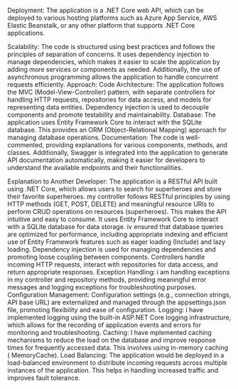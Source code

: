 Deployment: The application is a .NET Core web API, which can be deployed to various hosting platforms such as Azure App Service, AWS Elastic Beanstalk, or any other platform that supports .NET Core applications.


Scalability: The code is structured using best practices and follows the principles of separation of concerns. It uses dependency injection to manage dependencies, which makes it easier to scale the application by adding more services or components as needed. Additionally, the use of asynchronous programming allows the application to handle concurrent requests efficiently.
Approach:
Code Architecture: The application follows the MVC (Model-View-Controller) pattern, with separate controllers for handling HTTP requests, repositories for data access, and models for representing data entities. Dependency injection is used to decouple components and promote testability and maintainability.
Database: The application uses Entity Framework Core to interact with the SQLite database. This provides an ORM (Object-Relational Mapping) approach for managing database operations.
Documentation: The code is well-commented, providing explanations for various components, methods, and classes. Additionally, Swagger is integrated into the application to generate API documentation automatically, making it easier for developers to understand the available endpoints and their functionalities.

Explanation to Another Developer:
The application is a RESTful API built using .NET Core, which allows users to search for superheroes and store their favorite superheroes. my controller follows RESTful principles by using HTTP methods (GET, POST, DELETE) and meaningful resource URIs to perform CRUD operations on resources (superheroes). This makes the API intuitive and easy to consume.
It uses Entity Framework Core to interact with a SQLite database for data storage.
iv ensured that database queries are optimized for performance, including appropriate indexing and efficient use of Entity Framework features such as eager loading (Include) and lazy loading.
Dependency injection is used for managing dependencies and promoting loose coupling between components.
Controllers handle incoming HTTP requests, interact with repositories for data access, and return appropriate responses.
Exception Handling: i am handling exceptions in my controller and repository methods, providing meaningful error messages and logging exceptions for troubleshooting purposes.
Configuration Management: Configuration settings (e.g., connection strings, API base URL) are externalized and managed through the appsettings.json file, promoting flexibility and ease of configuration.
Logging: i have implemented logging using the built-in ASP.NET Core logging infrastructure, which allows for the recording of application events and errors for monitoring and troubleshooting.
Caching: I have mplemented caching mechanisms to reduce the load on the database and improve response times for frequently accessed data. This involves using in-memory caching ( MemoryCache).
Load Balancing: The application would be deployed in a load-balanced environment to distribute incoming requests across multiple instances of the application. This helps in handling increased traffic and improves fault tolerance.
